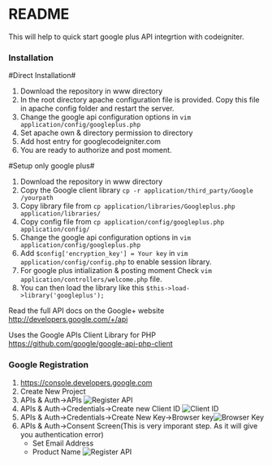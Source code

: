 # README #

This will help to quick start google plus API integrtion with codeigniter.


### Installation ###

#Direct Installation#

1. Download the repository in www directory
2. In the root directory apache configuration file is provided. Copy this file in apache config folder and restart the server.
3. Change the google api configuration options in `vim application/config/googleplus.php` 
4. Set apache own & directory permission to directory
5. Add host entry for googlecodeigniter.com
6. You are ready to authorize and post moment.

#Setup only google plus#
1. Download the repository in www directory
2. Copy the Google client library `cp -r application/third_party/Google /yourpath`
3. Copy library file from `cp application/libraries/Googleplus.php application/libraries/`
4. Copy config file from `cp application/config/googleplus.php application/config/`
5. Change the google api configuration options in `vim application/config/googleplus.php` 
6. Add `$config['encryption_key'] = Your key` in `vim application/config/config.php` to enable session library.
7. For google plus intialization & posting moment Check `vim application/controllers/welcome.php` file.
8. You can then load the library like this `$this->load->library('googleplus');`
  
  
Read the full API docs on the Google+ website http://developers.google.com/+/api

Uses the Google APIs Client Library for PHP https://github.com/google/google-api-php-client

### Google Registration ###
1. https://console.developers.google.com
2. Create New Project
3. APIs & Auth->APIs ![Register API](https://github.com/rajeshujade/google-plus-api-codeigniter-starter/blob/master/screenshot/3.png)
4. APIs & Auth->Credentials->Create new Client ID ![Client ID](https://github.com/rajeshujade/google-plus-api-codeigniter-starter/blob/master/screenshot/4.png)
5. APIs & Auth->Credentials->Create New Key->Browser key![Browser Key](https://github.com/rajeshujade/google-plus-api-codeigniter-starter/blob/master/screenshot/5.png)
6. APIs & Auth->Consent Screen(This is very imporant step. As it will give you authentication error)
   * Set Email Address
   * Product Name
![Register API](https://github.com/rajeshujade/google-plus-api-codeigniter-starter/blob/master/screenshot/6.png)
